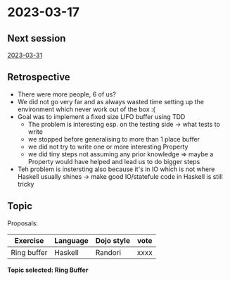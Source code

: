 # 2023-03-17

## Next session

[2023-03-31](../2023-03-31)

## Retrospective

* There were more people, 6 of us?
* We did not go very far and as always wasted time setting up the environment which never work out of the box :(
* Goal was to implement a fixed size LIFO buffer using TDD
  * The problem is interesting esp. on the testing side -> what tests to write
  * we stopped before generalising to more than 1 place buffer
  * we did not try to write one or more interesting Property
  * we did tiny steps not assuming any prior knowledge => maybe a Property would have helped and lead us to do bigger steps
* Teh problem is instersting also because it's in IO which is not where Haskell usually shines -> make good IO/statefule code in Haskell  is still tricky

## Topic

Proposals:

| Exercise      | Language | Dojo style | vote |
|---------------|----------|------------|------|
| Ring buffer   | Haskell  | Randori    | xxxx |

**Topic selected: Ring Buffer**
